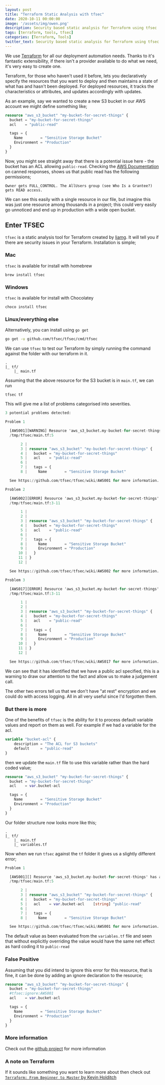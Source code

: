 ```yaml
---
layout: post
title: "Terraform Static Analysis with tfsec"
date: 2020-10-11 00:00:00
image: '/assets/img/owen.png'
description: Security based static analysis for Terraform using tfsec
tags: [terraform, tools, tfsec]
categories: [Terraform, Tools]
twitter_text: Security based static analysis for Terraform using tfsec
---
```


We use [Terraform](https://www.terraform.io) for all our deployment automation needs. Thanks to it's fantastic extensibility, if there isn't a provider available to do what we need, it's very easy to create one.

Terraform, for those who haven't used it before, lets you declaratively specify the resources that you want to deploy and then maintains a state of what has and hasn't been deployed. For deployed resources, it tracks the characteristics or attributes, and updates accordingly with updates.

As an example, say we wanted to create a new S3 bucket in our AWS account we might define something like;

```terraform
resource "aws_s3_bucket" "my-bucket-for-secret-things" {
  bucket = "my-bucket-for-secret-things"
  acl    = "public-read"

  tags = {
    Name        = "Sensitive Storage Bucket"
    Environment = "Production"
  }
}
```

Now, you might see straight away that there is a potential issue here - the bucket has an ACL allowing `public-read`. Checking the [AWS Documentation](https://docs.aws.amazon.com/AmazonS3/latest/dev/acl-overview.html#canned-acl) on canned responses, shows us that public read has the following permissions;
```
Owner gets FULL_CONTROL. The AllUsers group (see Who Is a Grantee?) gets READ access.
```

We can see this easily with a single resource in our file, but imagine this was just one resource among thousands in a project; this could very easily go unnoticed and end up in production with a wide open bucket.

## Enter TFSEC

`tfsec` is a static analysis tool for Terraform created by [liamg](https://www.github.com/liamg). It will tell you if there are security issues in your Terraform. Installation is simple;

### Mac

`tfsec` is available for install with homebrew
```
brew install tfsec
```

### Windows
`tfsec` is available for install with Chocolatey
```
choco install tfsec
```

### Linux/everything else
Alternatively, you can install using `go get` 
```bash
go get -u github.com/tfsec/tfsec/cmd/tfsec
```

We can use `tfsec` to test our Terraform by simply running the command against the folder with our terraform in it.
```
.
|_ tf/
    |_ main.tf
```

Assuming that the above resource for the S3 bucket is in `main.tf`, we can run 

```
tfsec tf
```

This will give me a list of problems categorised into severities. 

```terraform
3 potential problems detected:

Problem 1

  [AWS001][WARNING] Resource 'aws_s3_bucket.my-bucket-for-secret-things' has an ACL which allows public read access.
  /tmp/tfsec/main.tf:5

       2 | 
       3 | resource "aws_s3_bucket" "my-bucket-for-secret-things" {
       4 |   bucket = "my-bucket-for-secret-things"
       5 |   acl    = "public-read"
       6 | 
       7 |   tags = {
       8 |     Name        = "Sensitive Storage Bucket"

  See https://github.com/tfsec/tfsec/wiki/AWS001 for more information.

Problem 2

  [AWS002][ERROR] Resource 'aws_s3_bucket.my-bucket-for-secret-things' does not have logging enabled.
  /tmp/tfsec/main.tf:3-11

       1 | 
       2 | 
       3 | resource "aws_s3_bucket" "my-bucket-for-secret-things" {
       4 |   bucket = "my-bucket-for-secret-things"
       5 |   acl    = "public-read"
       6 | 
       7 |   tags = {
       8 |     Name        = "Sensitive Storage Bucket"
       9 |     Environment = "Production"
      10 |   }
      11 | }
      12 | 

  See https://github.com/tfsec/tfsec/wiki/AWS002 for more information.

Problem 3

  [AWS017][ERROR] Resource 'aws_s3_bucket.my-bucket-for-secret-things' defines an un-encrypted S3 bucket (missing server_side_encryption_configuration block).
  /tmp/tfsec/main.tf:3-11

       1 | 
       2 | 
       3 | resource "aws_s3_bucket" "my-bucket-for-secret-things" {
       4 |   bucket = "my-bucket-for-secret-things"
       5 |   acl    = "public-read"
       6 | 
       7 |   tags = {
       8 |     Name        = "Sensitive Storage Bucket"
       9 |     Environment = "Production"
      10 |   }
      11 | }
      12 | 

  See https://github.com/tfsec/tfsec/wiki/AWS017 for more information.

```

We can see that it has identified that we have a public acl specified, this is a warning to draw our attention to the fact and allow us to make a judgement call.

The other two errors tell us that we don't have "at rest" encryption and we could do with access logging. All in all very useful since I'd forgotten them.

### But there is more

One of the benefits of `tfsec` is the ability for it to process default variable values and report on them as well. For example if we had a variable for the acl.

```terraform
variable "bucket-acl" {
    description = "The ACL for S3 buckets"
    default     = "public-read"
}
```

then we update the `main.tf` file to use this variable rather than the hard coded value;

```terraform
resource "aws_s3_bucket" "my-bucket-for-secret-things" {
  bucket = "my-bucket-for-secret-things"
  acl    = var.bucket-acl

  tags = {
    Name        = "Sensitive Storage Bucket"
    Environment = "Production"
  }
}
```

Our folder structure now looks more like this;
```
.
|_ tf/
    |_ main.tf
    |_ variables.tf
```

Now when we run `tfsec` against the `tf` folder it gives us a slightly different error;
```terraform
Problem 1

  [AWS001][] Resource 'aws_s3_bucket.my-bucket-for-secret-things' has an ACL which allows public read access.
  /tmp/tfsec/main.tf:5

       2 | 
       3 | resource "aws_s3_bucket" "my-bucket-for-secret-things" {
       4 |   bucket = "my-bucket-for-secret-things"
       5 |   acl    = var.bucket-acl    [string] "public-read"
       6 | 
       7 |   tags = {
       8 |     Name        = "Sensitive Storage Bucket"

  See https://github.com/tfsec/tfsec/wiki/AWS001 for more information.

```

The default value as been evaluated from the `variables.tf` file and seen that without explicitly overriding the value would have the same net effect as hard coding it to `public-read`

### False Positive

Assuming that you did intend to ignore this error for this resource, that is fine, it can be done by adding an ignore declaration to the resource;

```terraform
resource "aws_s3_bucket" "my-bucket-for-secret-things" {
  bucket = "my-bucket-for-secret-things"
  #tfsec:ignore:AWS001
  acl    = var.bucket-acl

  tags = {
    Name        = "Sensitive Storage Bucket"
    Environment = "Production"
  }
}

```

### More information

Check out the [github project](https://www.github.com/tfsec/tfsec) for more information


### A note on Terraform

If it sounds like something you want to learn more about then check out [`Terraform: From Beginner to Master` by Kevin Holditch](https://leanpub.com/terraform-from-beginner-to-master)
